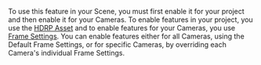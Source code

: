 To use this feature in your Scene, you must first enable it for your project and then enable it for your Cameras. To enable features in your project, you use the [HDRP Asset](../HDRP-Asset.md) and to enable features for your Cameras, you use [Frame Settings](../Frame-Settings.md). You can enable features either for all Cameras, using the Default Frame Settings, or for specific Cameras, by overriding each Camera's individual Frame Settings.
